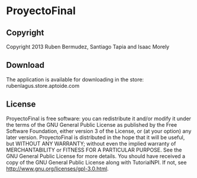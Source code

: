 ProyectoFinal
=============

Copyright
---------

Copyright 2013 Ruben Bermudez, Santiago Tapia and Isaac Morely


Download
--------

The application is available for downloading in the store: rubenlagus.store.aptoide.com

License
-------

ProyectoFinal is free software: you can redistribute it and/or modify it under the terms of the GNU General Public License as published by the Free Software Foundation, either version 3 of the License, or (at your option) any later version. ProyectoFinal is distributed in the hope that it will be useful, but WITHOUT ANY WARRANTY; without even the implied warranty of MERCHANTABILITY or FITNESS FOR A PARTICULAR PURPOSE.  See the GNU General Public License for more details. You should have received a copy of the GNU General Public License along with TutorialNPI.  If not, see <http://www.gnu.org/licenses/gpl-3.0.html>.
